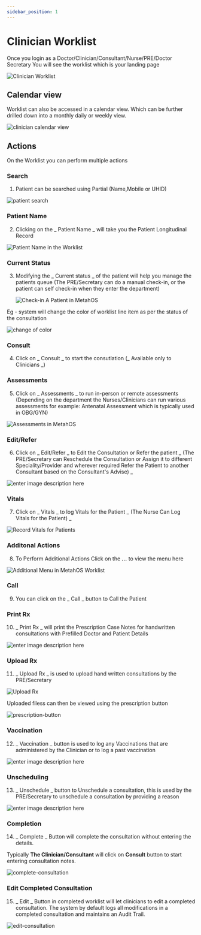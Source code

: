 ```yaml
---
sidebar_position: 1
---
```


# Clinician Worklist

Once you login as a Doctor/Clinician/Consultant/Nurse/PRE/Doctor Secretary
You will see the worklist which is your landing page

![Clinician Worklist](https://res.cloudinary.com/teleopdassets/image/upload/v1642125007/Guide/Clinician_Worklist_in_MetahOS_odpl0a.png)

## Calendar view

Worklist can also be accessed in a calendar view. Which can be further drilled down into a monthly daily or weekly view.

![clinician calendar view](https://res.cloudinary.com/teleopdassets/image/upload/v1642171371/Screenshot_2022-01-14_at_8.11.48_PM_bujsow.jpg)

## Actions

On the Worklist you can perform multiple actions

### Search

1. Patient can be searched using Partial (Name,Mobile or UHID)

![patient search](https://res.cloudinary.com/teleopdassets/image/upload/v1642171977/Guide/Screenshot_2022-01-14_at_8.19.27_PM_mgyr5o.jpg)

### Patient Name

2.  Clicking on the _ Patient Name _ will take you the Patient Longitudinal Record

![Patient Name in the Worklist](https://res.cloudinary.com/teleopdassets/image/upload/v1642125642/Guide/Patient_Name_in_the_Worklist_dzsfsc.png)

### Current Status

3.  Modifying the _ Current status _ of the patient will help you manage the patients queue (The PRE/Secretary can do a manual check-in, or the patient can self check-in when they enter the department)

    ![Check-in A Patient in MetahOS](https://res.cloudinary.com/teleopdassets/image/upload/v1642128363/Guide/Check-in_A_Patient_in_MetahOS_z3shyy.png)

Eg - system will change the color of worklist line item as per the status of the consultation

![change of color](https://res.cloudinary.com/teleopdassets/image/upload/v1642169870/Screenshot_2022-01-14_at_7.42.47_PM_hwjjc2.jpg)

### Consult

4.  Click on _ Consult _ to start the consutlation (_ Available only to Clinicians _)

### Assessments

5.  Click on _ Assessments _ to run in-person or remote assessments (Depending on the department the Nurses/Clinicians can run various assessments for example: Antenatal Assessment which is typically used in OBG/GYN)

![Assessments in MetahOS](https://res.cloudinary.com/teleopdassets/image/upload/v1642128513/Guide/Assessments_in_MetahOS_ybh9c4.png)

### Edit/Refer

6.  Click on _ Edit/Refer _ to Edit the Consultation or Refer the patient _ (The PRE/Secretary can Reschedule the Consultation or Assign it to different Speciality/Provider and wherever required Refer the Patient to another Consultant based on the Consultant's Advise) _

![enter image description here](https://res.cloudinary.com/teleopdassets/image/upload/v1642128363/Guide/Edit_or_Refer_Patient_in_MetahOS_bcumjq.png)

### Vitals

7.  Click on _ Vitals _ to log Vitals for the Patient _ (The Nurse Can Log Vitals for the Patient) _

![Record Vitals for Patients](https://res.cloudinary.com/teleopdassets/image/upload/v1642128684/Guide/Record_Vitals_in_MetahOS_kpohtt.png)

### Additonal Actions

8.  To Perform Additional Actions Click on the _**...**_ to view the menu here

![Additional Menu in MetahOS Worklist](https://res.cloudinary.com/teleopdassets/image/upload/v1642126972/Guide/Additional_Menu_in_MetahOS_Worklist_c3mrng.png)

### Call

9.  You can click on the _ Call _ button to Call the Patient

### Print Rx

10. _ Print Rx _ will print the Prescription Case Notes for handwritten consultations with Prefilled Doctor and Patient Details

![enter image description here](https://res.cloudinary.com/teleopdassets/image/upload/v1642128896/Guide/Print_Rx_in_MetahOS_spqpul.png)

### Upload Rx

11. _ Upload Rx _ is used to upload hand written consultations by the PRE/Secretary

![Upload Rx](https://res.cloudinary.com/teleopdassets/image/upload/v1642129062/Guide/Upload_Rx_in_MetahOS_j0os3n.png)

Uploaded filess can then be viewed using the prescription button

![prescription-button](https://res.cloudinary.com/teleopdassets/image/upload/v1642176008/Screenshot_2022-01-14_at_9.28.13_PM_dzil5n.jpg)

### Vaccination

12. _ Vaccination _ button is used to log any Vaccinations that are administered by the Clinician or to log a past vaccination

![enter image description here](https://res.cloudinary.com/teleopdassets/image/upload/v1642129062/Guide/Vaccination_Log_in_MetahOS_agvuxd.png)

### Unscheduling

13. _ Unschedule _ button to Unschedule a consultation, this is used by the PRE/Secretary to unschedule a consultation by providing a reason

![enter image description here](https://res.cloudinary.com/teleopdassets/image/upload/v1642129061/Guide/Unschedule_a_Consultation_wfe93a.png)

### Completion

14. _ Complete _ Button will complete the consultation without entering the details.

Typically **The Clinician/Consultant** will click on **Consult** button to start entering consultation notes.

![complete-consultation](https://res.cloudinary.com/teleopdassets/image/upload/v1642178196/Guide/Screenshot_2022-01-14_at_10.05.53_PM_rez8su.jpg)

### Edit Completed Consultation

15. _ Edit _ Button in completed worklist will let clinicians to edit a completed consultation.
    The system by default logs all modifications in a completed consultation and maintains an Audit Trail.

![edit-consultation](https://res.cloudinary.com/teleopdassets/image/upload/v1642173463/Screenshot_2022-01-14_at_8.47.05_PM_vuwym5.jpg)
